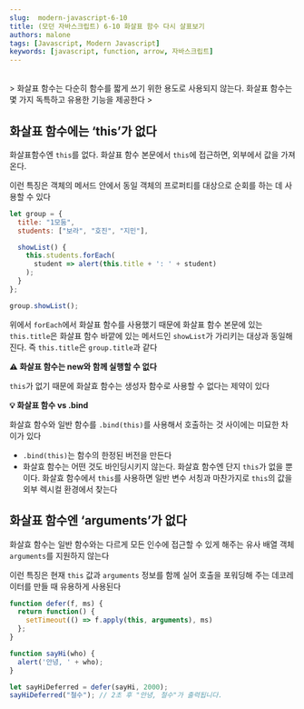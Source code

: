```yaml
---
slug:  modern-javascript-6-10
title: (모던 자바스크립트) 6-10 화살표 함수 다시 살표보기
authors: malone
tags: [Javascript, Modern Javascript]
keywords: [javascript, function, arrow, 자바스크립트]
---
```

<br/>
> 화살표 함수는 다순히 함수를 짧게 쓰기 위한 용도로 사용되지 않는다. 화살표 함수는 몇 가지 독특하고 유용한 기능을 제공한다
> 

## 화살표 함수에는 ‘this’가 없다

화살표함수엔 `this`를 없다. 화살표 함수 본문에서 `this`에 접근하면, 외부에서 값을 가져온다.

이런 특징은 객체의 메서드 안에서 동일 객체의 프로퍼티를 대상으로 순회를 하는 데 사용할 수 있다

```jsx
let group = {
  title: "1모둠",
  students: ["보라", "호진", "지민"],

  showList() {
    this.students.forEach(
      student => alert(this.title + ': ' + student)
    );
  }
};

group.showList();
```

위에서 `forEach`에서 화살표 함수를 사용했기 때문에 화살표 함수 본문에 있는 `this.title`은 화살표 함수 바깥에 있는 메서드인 `showList`가 가리키는 대상과 동일해진다. 즉 `this.title`은 `group.title`과 같다

**⚠️ 화살표 함수는 new와 함께 실행할 수 없다**

`this`가 없기 때문에 화살효 함수는 생성자 함수로 사용할 수 없다는 제약이 있다

**💡 화살표 함수 vs .bind**

화살효 함수와 일반 함수를 `.bind(this)`를 사용해서 호출하는 것 사이에는 미묘한 차이가 있다

- `.bind(this)`는 함수의 한정된 버전을 만든다
- 화살효 함수는 어떤 것도 바인딩시키지 않는다. 화살효 함수엔 단지 `this`가 없을 뿐이다. 화살효 함수에서 `this`를 사용하면 일반 변수 서칭과 마찬가지로 `this`의 값을 외부 렉시컬 환경에서 찾는다

## 화살표 함수엔 ‘arguments’가 없다

화살효 함수는 일반 함수와는 다르게 모든 인수에 접근할 수 있게 해주는 유사 배열 객체 `arguments`를 지원하지 않는다

이런 특징은 현재 `this` 값과 `arguments` 정보를 함께 실어 호출을 포워딩해 주는 데코레이터를 만들 때 유용하게 사용된다

```jsx
function defer(f, ms) {
  return function() {
    setTimeout(() => f.apply(this, arguments), ms)
  };
}

function sayHi(who) {
  alert('안녕, ' + who);
}

let sayHiDeferred = defer(sayHi, 2000);
sayHiDeferred("철수"); // 2초 후 "안녕, 철수"가 출력됩니다.
```
